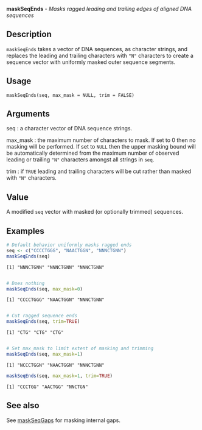 





**maskSeqEnds** - *Masks ragged leading and trailing edges of aligned DNA sequences*

Description
--------------------

`maskSeqEnds` takes a vector of DNA sequences, as character strings,
and replaces the leading and trailing characters with `"N"` characters to create 
a sequence vector with uniformly masked outer sequence segments.


Usage
--------------------
```
maskSeqEnds(seq, max_mask = NULL, trim = FALSE)
```

Arguments
-------------------

seq
:   a character vector of DNA sequence strings.

max_mask
:   the maximum number of characters to mask. If set to 0 then
no masking will be performed. If set to `NULL` then the upper 
masking bound will be automatically determined from the maximum 
number of observed leading or trailing `"N"` characters amongst 
all strings in `seq`.

trim
:   if `TRUE` leading and trailing characters will be cut rather 
than masked with `"N"` characters.




Value
-------------------

A modified `seq` vector with masked (or optionally trimmed) sequences.



Examples
-------------------

```R
# Default behavior uniformly masks ragged ends
seq <- c("CCCCTGGG", "NAACTGGN", "NNNCTGNN")
maskSeqEnds(seq)

```


```
[1] "NNNCTGNN" "NNNCTGNN" "NNNCTGNN"

```


```R

# Does nothing
maskSeqEnds(seq, max_mask=0)

```


```
[1] "CCCCTGGG" "NAACTGGN" "NNNCTGNN"

```


```R

# Cut ragged sequence ends
maskSeqEnds(seq, trim=TRUE)

```


```
[1] "CTG" "CTG" "CTG"

```


```R

# Set max_mask to limit extent of masking and trimming
maskSeqEnds(seq, max_mask=1)

```


```
[1] "NCCCTGGN" "NAACTGGN" "NNNCTGNN"

```


```R
maskSeqEnds(seq, max_mask=1, trim=TRUE)
```


```
[1] "CCCTGG" "AACTGG" "NNCTGN"

```



See also
-------------------

See [maskSeqGaps](maskSeqGaps.md) for masking internal gaps.



